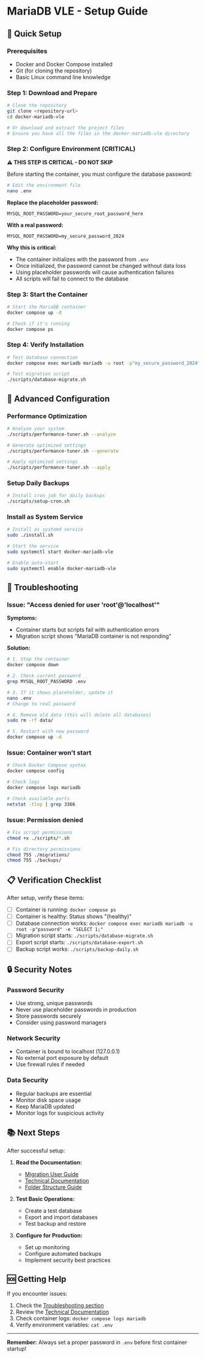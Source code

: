 # MariaDB VLE - Setup Guide

## 🚀 Quick Setup

### Prerequisites
- Docker and Docker Compose installed
- Git (for cloning the repository)
- Basic Linux command line knowledge

### Step 1: Download and Prepare
```bash
# Clone the repository
git clone <repository-url>
cd docker-mariadb-vle

# Or download and extract the project files
# Ensure you have all the files in the docker-mariadb-vle directory
```

### Step 2: Configure Environment (CRITICAL)
**⚠️ THIS STEP IS CRITICAL - DO NOT SKIP**

Before starting the container, you must configure the database password:

```bash
# Edit the environment file
nano .env
```

**Replace the placeholder password:**
```
MYSQL_ROOT_PASSWORD=your_secure_root_password_here
```

**With a real password:**
```
MYSQL_ROOT_PASSWORD=my_secure_password_2024
```

**Why this is critical:**
- The container initializes with the password from `.env`
- Once initialized, the password cannot be changed without data loss
- Using placeholder passwords will cause authentication failures
- All scripts will fail to connect to the database

### Step 3: Start the Container
```bash
# Start the MariaDB container
docker compose up -d

# Check if it's running
docker compose ps
```

### Step 4: Verify Installation
```bash
# Test database connection
docker compose exec mariadb mariadb -u root -p"my_secure_password_2024" -e "SELECT 1;"

# Test migration script
./scripts/database-migrate.sh
```

## 🔧 Advanced Configuration

### Performance Optimization
```bash
# Analyze your system
./scripts/performance-tuner.sh --analyze

# Generate optimized settings
./scripts/performance-tuner.sh --generate

# Apply optimized settings
./scripts/performance-tuner.sh --apply
```

### Setup Daily Backups
```bash
# Install cron job for daily backups
./scripts/setup-cron.sh
```

### Install as System Service
```bash
# Install as systemd service
sudo ./install.sh

# Start the service
sudo systemctl start docker-mariadb-vle

# Enable auto-start
sudo systemctl enable docker-mariadb-vle
```

## 🚨 Troubleshooting

### Issue: "Access denied for user 'root'@'localhost'"
**Symptoms:**
- Container starts but scripts fail with authentication errors
- Migration script shows "MariaDB container is not responding"

**Solution:**
```bash
# 1. Stop the container
docker compose down

# 2. Check current password
grep MYSQL_ROOT_PASSWORD .env

# 3. If it shows placeholder, update it
nano .env
# Change to real password

# 4. Remove old data (this will delete all databases)
sudo rm -rf data/

# 5. Restart with new password
docker compose up -d
```

### Issue: Container won't start
```bash
# Check Docker Compose syntax
docker compose config

# Check logs
docker compose logs mariadb

# Check available ports
netstat -tlnp | grep 3366
```

### Issue: Permission denied
```bash
# Fix script permissions
chmod +x ./scripts/*.sh

# Fix directory permissions
chmod 755 ./migrations/
chmod 755 ./backups/
```

## 📋 Verification Checklist

After setup, verify these items:

- [ ] Container is running: `docker compose ps`
- [ ] Container is healthy: Status shows "(healthy)"
- [ ] Database connection works: `docker compose exec mariadb mariadb -u root -p"password" -e "SELECT 1;"`
- [ ] Migration script starts: `./scripts/database-migrate.sh`
- [ ] Export script starts: `./scripts/database-export.sh`
- [ ] Backup script works: `./scripts/backup-daily.sh`

## 🔒 Security Notes

### Password Security
- Use strong, unique passwords
- Never use placeholder passwords in production
- Store passwords securely
- Consider using password managers

### Network Security
- Container is bound to localhost (127.0.0.1)
- No external port exposure by default
- Use firewall rules if needed

### Data Security
- Regular backups are essential
- Monitor disk space usage
- Keep MariaDB updated
- Monitor logs for suspicious activity

## 📚 Next Steps

After successful setup:

1. **Read the Documentation:**
   - [Migration User Guide](MIGRATION_USER_GUIDE.md)
   - [Technical Documentation](TECHNICAL.md)
   - [Folder Structure Guide](FOLDER_STRUCTURE.md)

2. **Test Basic Operations:**
   - Create a test database
   - Export and import databases
   - Test backup and restore

3. **Configure for Production:**
   - Set up monitoring
   - Configure automated backups
   - Implement security best practices

## 🆘 Getting Help

If you encounter issues:

1. Check the [Troubleshooting section](MIGRATION_USER_GUIDE.md#troubleshooting)
2. Review the [Technical Documentation](TECHNICAL.md)
3. Check container logs: `docker compose logs mariadb`
4. Verify environment variables: `cat .env`

---

**Remember:** Always set a proper password in `.env` before first container startup!
